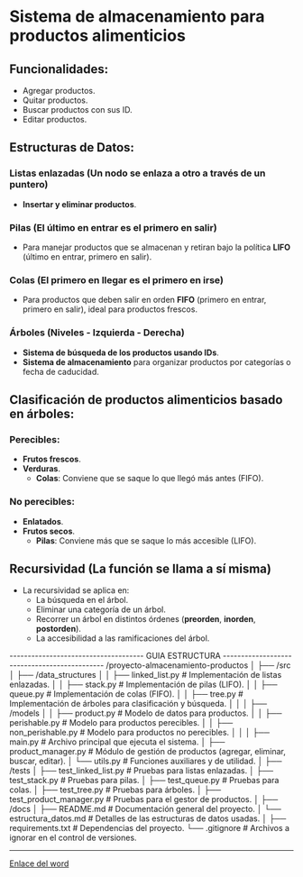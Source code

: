 # Sistema de almacenamiento para productos alimenticios

## Funcionalidades:
- Agregar productos.
- Quitar productos.
- Buscar productos con sus ID.
- Editar productos.

## Estructuras de Datos:

### Listas enlazadas (Un nodo se enlaza a otro a través de un puntero)
- **Insertar y eliminar productos**.

### Pilas (El último en entrar es el primero en salir)
- Para manejar productos que se almacenan y retiran bajo la política **LIFO** (último en entrar, primero en salir).

### Colas (El primero en llegar es el primero en irse)
- Para productos que deben salir en orden **FIFO** (primero en entrar, primero en salir), ideal para productos frescos.

### Árboles (Niveles - Izquierda - Derecha)
- **Sistema de búsqueda de los productos usando IDs**.
- **Sistema de almacenamiento** para organizar productos por categorías o fecha de caducidad.

## Clasificación de productos alimenticios basado en árboles:

### Perecibles:
- **Frutos frescos**.
- **Verduras**.
    - **Colas**: Conviene que se saque lo que llegó más antes (FIFO).

### No perecibles:
- **Enlatados**.
- **Frutos secos**.
    - **Pilas**: Conviene más que se saque lo más accesible (LIFO).

## Recursividad (La función se llama a sí misma)
- La recursividad se aplica en:
  - La búsqueda en el árbol.
  - Eliminar una categoría de un árbol.
  - Recorrer un árbol en distintos órdenes (**preorden**, **inorden**, **postorden**).
  - La accesibilidad a las ramificaciones del árbol.
 


------------------------------------- GUIA ESTRUCTURA ---------------------------------------------
/proyecto-almacenamiento-productos
│
├── /src
│   ├── /data_structures
│   │   ├── linked_list.py          # Implementación de listas enlazadas.
│   │   ├── stack.py                # Implementación de pilas (LIFO).
│   │   ├── queue.py                # Implementación de colas (FIFO).
│   │   ├── tree.py                 # Implementación de árboles para clasificación y búsqueda.
│   │
│   ├── /models
│   │   ├── product.py              # Modelo de datos para productos.
│   │   ├── perishable.py           # Modelo para productos perecibles.
│   │   ├── non_perishable.py       # Modelo para productos no perecibles.
│   │
│   ├── main.py                     # Archivo principal que ejecuta el sistema.
│   ├── product_manager.py          # Módulo de gestión de productos (agregar, eliminar, buscar, editar).
│   └── utils.py                    # Funciones auxiliares y de utilidad.
│
├── /tests
│   ├── test_linked_list.py         # Pruebas para listas enlazadas.
│   ├── test_stack.py               # Pruebas para pilas.
│   ├── test_queue.py               # Pruebas para colas.
│   ├── test_tree.py                # Pruebas para árboles.
│   ├── test_product_manager.py     # Pruebas para el gestor de productos.
│
├── /docs
│   ├── README.md                   # Documentación general del proyecto.
│   └── estructura_datos.md         # Detalles de las estructuras de datos usadas.
│
├── requirements.txt                # Dependencias del proyecto.
└── .gitignore                      # Archivos a ignorar en el control de versiones.


----------------------------------------------------------------------------------
 
[Enlace del word](https://docs.google.com/document/d/1v8pFHU8PxnK6YCGrGhDgy2ZXCB6W798Fu4QG94msucs/edit?usp=sharing)

